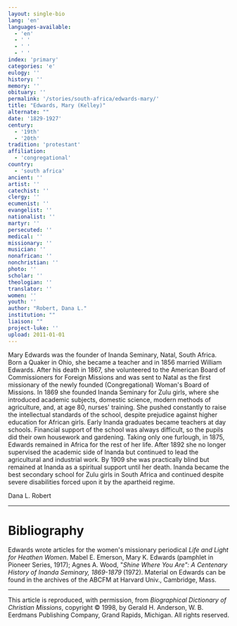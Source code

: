 ```yaml
---
layout: single-bio
lang: 'en'
languages-available:
  - 'en'
  - ' '
  - ' '
  - ' '
index: 'primary'
categories: 'e'
eulogy: ''
history: ''
memory: ''
obituary: ''
permalink: '/stories/south-africa/edwards-mary/'
title: "Edwards, Mary (Kelley)"
alternate: ""
date: '1829-1927'
century:
  - '19th'
  - '20th'
tradition: 'protestant'
affiliation:
  - 'congregational'
country:
  - 'south africa'
ancient: ''
artist: ''
catechist: ''
clergy: ''
ecumenist: ''
evangelist: ''
nationalist: ''
martyr: ''
persecuted: ''
medical: ''
missionary: ''
musician: ''
nonafrican: ''
nonchristian: ''
photo: ''
scholar: ''
theologian: ''
translator: ''
women: ''
youth: ''
author: "Robert, Dana L."
institution: ""
liaison: ""
project-luke: ''
upload: 2011-01-01
---
```




Mary Edwards was the founder of Inanda Seminary, Natal, South Africa. Born a Quaker in Ohio, she became a teacher and in 1856 married William Edwards. After his death in 1867, she volunteered to the American Board of Commissioners for Foreign Missions and was sent to Natal as the first missionary of the newly founded (Congregational) Woman's Board of Missions. In 1869 she founded Inanda Seminary for Zulu girls, where she introduced academic subjects, domestic science, modern methods of agriculture, and, at age 80, nurses' training. She pushed constantly to raise the intellectual standards of the school, despite prejudice against higher education for African girls. Early Inanda graduates became teachers at day schools. Financial support of the school was always difficult, so the pupils did their own housework and gardening. Taking only one furlough, in 1875, Edwards remained in Africa for the rest of her life. After 1892 she no longer supervised the academic side of Inanda but continued to lead the agricultural and industrial work. By 1909 she was practically blind but remained at Inanda as a spiritual support until her death. Inanda became the best secondary school for Zulu girls in South Africa and continued despite severe disabilities forced upon it by the apartheid regime.

Dana L. Robert

---

# Bibliography

Edwards wrote articles for the women's missionary periodical *Life and Light for Heathen Women*. Mabel E. Emerson, Mary K. Edwards (pamphlet in Pioneer Series, 1917); Agnes A. Wood, "*Shine Where You Are": A Centenary History of Inanda Seminary, 1869-1879* (1972). Material on Edwards can be found in the archives of the ABCFM at Harvard Univ., Cambridge, Mass.

---

This article is reproduced, with permission, from *Biographical Dictionary of Christian Missions*, copyright © 1998, by Gerald H. Anderson, W. B. Eerdmans Publishing Company, Grand Rapids, Michigan. All rights reserved.